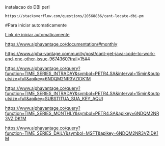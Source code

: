instalacao do DBI perl

```
https://stackoverflow.com/questions/20568836/cant-locate-dbi-pm
```
#Para iniciar automaticamente 

[Link de iniciar automaticamente ](https://askubuntu.com/questions/2263/chkconfig-alternative-for-ubuntu-server)


https://www.alphavantage.co/documentation/#monthly

https://www.alpha-vantage.community/post/cant-get-java-code-to-work-and-one-other-issue-9674360?trail=15#4

https://www.alphavantage.co/query?function=TIME_SERIES_INTRADAY&symbol=PETR4.SA&interval=15min&outputsize=full&apikey=6NDQM2NR3VZIDK1M

https://www.alphavantage.co/query?function=TIME_SERIES_INTRADAY&symbol=PETR4.SA&interval=15min&outputsize=full&apikey=SUBSTITUA_SUA_KEY_AQUI


https://www.alphavantage.co/query?function=TIME_SERIES_MONTHLY&symbol=PETR4.SA&apikey=6NDQM2NR3VZIDK1M

https://www.alphavantage.co/query?function=TIME_SERIES_DAILY&symbol=MSFT&apikey=6NDQM2NR3VZIDK1M
